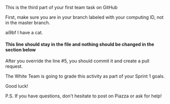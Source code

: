 This is the third part of your first team task on GitHub

First, make sure you are in your branch labeled with your computing ID, not in the master branch.

ai9bf I have a cat.

#### This line should stay in the file and nothing should be changed in the section below

After you override the line #5, you should commit it and create a pull request.

The White Team is going to grade this activity as part of your Sprint 1 goals.

Good luck!

P.S. If you have questions, don't hesitate to post on Piazza or ask for help!
